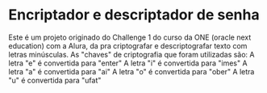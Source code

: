 <h1>Encriptador e descriptador de senha</h1>

Este é um projeto originado do Challenge 1 do curso da ONE (oracle next education) com a Alura, da pra criptografar e descriptografar texto com letras minúsculas. 
As "chaves" de criptografia que foram utilizadas são:
A letra "e" é convertida para "enter"
A letra "i" é convertida para "imes"
A letra "a" é convertida para "ai"
A letra "o" é convertida para "ober"
A letra "u" é convertida para "ufat"
